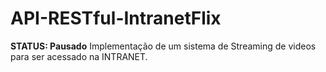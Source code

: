 # API-RESTful-IntranetFlix
**STATUS: Pausado** Implementação de um sistema de Streaming de videos para ser acessado na INTRANET.
